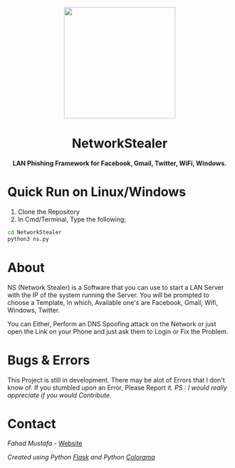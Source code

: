 <p align="center">
          <img src="https://www.upload.ee/image/9428938/nsicon.png" height=250px width=250px>
</p>
<p>
          <h1 align="center">NetworkStealer</h1>
          <p align="center">
  <strong>LAN Phishing Framework for Facebook, Gmail, Twitter, WiFi, Windows.</strong>
          </p>
</p>


# Quick Run on Linux/Windows
1. Clone the Repository
2. In Cmd/Terminal, Type the following;
```bash
cd NetworkStealer
python3 ns.py
```

# About
NS (Network Stealer) is a Software that you can use to start a LAN Server with the IP of the system running the Server. 
You will be prompted to choose a Template, In which, Available one's are Facebook, Gmail, Wifi, Windows, Twitter.

You can Either, Perform an DNS Spoofing attack on the Network or just open the Link on your Phone and just ask them to Login or Fix the Problem.

# Bugs & Errors
This Project is still in development. There may be alot of Errors that I don't know of. If you stumbled upon an Error, Please Report it. _PS : I would really appreciate if you would Contribute._

# Contact
*Fahad Mustafa* -
[Website](https://fahad-m.github.io)

_Created using
Python [Flask](http://flask.pocoo.org/) and Python [Colorama](https://pypi.org/project/colorama/)_

